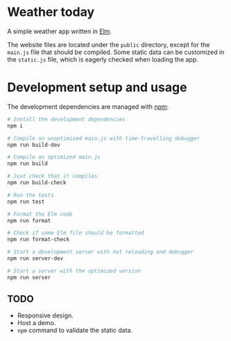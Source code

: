 # Weather today

A simple weather app written in [Elm](https://elm-lang.org).

The website files are located under the `public` directory, except for the `main.js` file that should be compiled. Some static data can be customized in the `static.js` file, which is eagerly checked when loading the app.

# Development setup and usage

The development dependencies are managed with [npm](https://www.npmjs.com):

```sh
# Install the development dependencies
npm i 

# Compile an unoptimized main.js with time-travelling debugger
npm run build-dev 

# Compile an optimized main.js
npm run build 

# Just check that it compiles
npm run build-check

# Run the tests
npm run test

# Format the Elm code
npm run format

# Check if some Elm file should be formatted
npm run format-check

# Start a development server with hot reloading and debugger
npm run server-dev

# Start a server with the optimized version
npm run server
```

## TODO

* Responsive design.
* Host a demo.
* `npm` command to validate the static data.